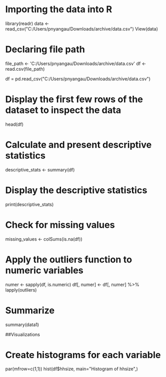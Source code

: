 # Importing the data into R
library(readr)
data <- read_csv("C:/Users/pnyangau/Downloads/archive/data.csv")
View(data)

# Declaring file path
file_path <- 'C:/Users/pnyangau/Downloads/archive/data.csv'
df <- read.csv(file_path)

df = pd.read_csv("C:/Users/pnyangau/Downloads/archive/data.csv")

# Display the first few rows of the dataset to inspect the data
head(df)

# Calculate and present descriptive statistics
descriptive_stats <- summary(df)

# Display the descriptive statistics
print(descriptive_stats)

# Check for missing values
missing_values <- colSums(is.na(df))

# Apply the outliers function to numeric variables
numer <- sapply(df, is.numeric)
df[, numer] <- df[, numer] %>% 
  lapply(outliers)

# Summarize
summary(data1)

##Visualizations
# Create histograms for each variable
par(mfrow=c(1,1))
hist(df$hhsize, main="Histogram of hhsize",)
